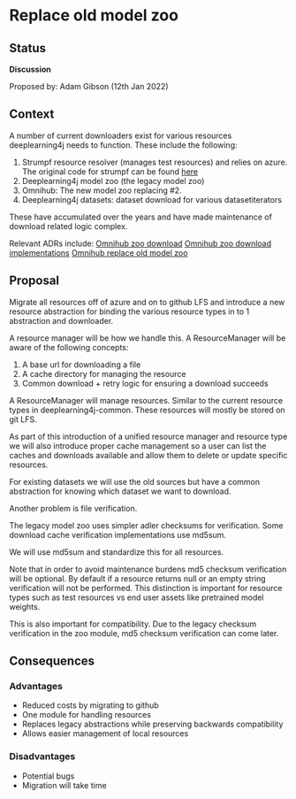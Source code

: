 # Replace old model zoo

## Status
**Discussion**

Proposed by: Adam Gibson (12th Jan 2022)


## Context

A number of current downloaders exist for various resources
deeplearning4j needs to function. These include the following:
1. Strumpf resource resolver (manages test resources)
and relies on azure. The original code for strumpf can be found [here](https://github.com/KonduitAI/strumpf)
2. Deeplearning4j model zoo (the legacy model zoo)
3. Omnihub: The new model zoo replacing #2.
4. Deeplearning4j datasets: dataset download for various datasetiterators


These have accumulated over the years and have made maintenance of download related logic
complex.

Relevant ADRs include:
[Omnihub zoo download](./0011%20-%20OmniHub-Zoo%20Download.md)
[Omnihub zoo download implementations](./0012%20-%20OmniHub-Zoo%20Download%20Implementations.md)
[Omnihub replace old model zoo](./0013%20-%20OmniHub-Zoo%20Consumption.md)


## Proposal

Migrate all resources off of azure and on to github LFS
and introduce a new resource abstraction for binding the 
various resource types in to 1 abstraction and downloader.

A resource manager will be how we handle this. A ResourceManager will be aware of the following concepts:
1. A base url for downloading a file
2. A cache directory for managing the resource
3. Common download + retry logic for ensuring a download succeeds


A ResourceManager will manage resources. Similar to the current resource types
in deeplearning4j-common. These resources will mostly be stored on git LFS.

As part of this introduction of a unified resource manager and resource type
we will also introduce proper cache management so a user can list
the caches and downloads available and allow them to delete or update
specific resources.

For existing datasets we will use the old sources but have a common abstraction
for knowing which dataset we want to download.

Another problem is file verification.

The legacy model zoo uses simpler adler checksums for verification.
Some download cache verification implementations use md5sum.

We will use md5sum and standardize this for all resources.

Note that in order to avoid maintenance burdens md5 checksum verification
will be optional. By default if a resource returns null or an empty
string verification will not be performed. This distinction is important
for resource types such as test resources vs end user assets like pretrained model
weights.

This is also important for compatibility. Due to the legacy checksum
verification in the zoo module, md5 checksum verification can come later.



## Consequences

### Advantages

* Reduced costs by migrating to github
* One module for handling resources
* Replaces legacy abstractions while preserving backwards compatibility
* Allows easier management of local resources


### Disadvantages
* Potential bugs
* Migration will take time